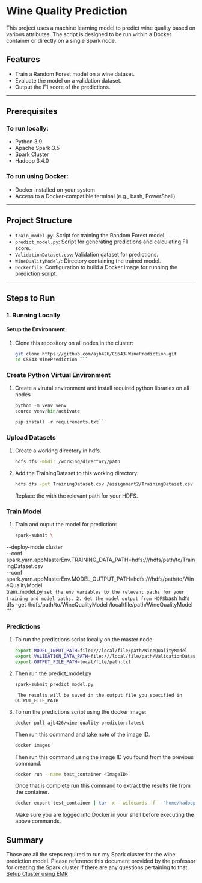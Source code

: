 # Wine Quality Prediction

This project uses a machine learning model to predict wine quality based on various attributes. The script is designed to be run within a Docker container or directly on a single Spark node.

## Features

- Train a Random Forest model on a wine dataset.
- Evaluate the model on a validation dataset.
- Output the F1 score of the predictions.

---

## Prerequisites

### To run locally:
- Python 3.9
- Apache Spark 3.5
- Spark Cluster
- Hadoop 3.4.0

### To run using Docker:
- Docker installed on your system
- Access to a Docker-compatible terminal (e.g., bash, PowerShell)

---

## Project Structure

- `train_model.py`: Script for training the Random Forest model.
- `predict_model.py`: Script for generating predictions and calculating F1 score.
- `ValidationDataset.csv`: Validation dataset for predictions.
- `WineQualityModel/`: Directory containing the trained model.
- `Dockerfile`: Configuration to build a Docker image for running the prediction script.

---

## Steps to Run

### **1. Running Locally**

#### Setup the Environment
1. Clone this repository on all nodes in the cluster:
   ```bash
   git clone https://github.com/ajb426/CS643-WinePrediction.git
   cd CS643-WinePrediction ```

### Create Python Virtual Environment
1. Create a virutal environment and install required python libraries on all nodes
	```python
	python -m venv venv
	source venv/bin/activate
	```
	```python
	pip install -r requirements.txt```

### Upload Datasets
1. Create a working directory in hdfs.
	```bash
	hdfs dfs -mkdir /working/directory/path
	```
2. Add the TrainingDataset to this working directory.
	```bash
	hdfs dfs -put TrainingDataset.csv /assignment2/TrainingDataset.csv
	```
	Replace the with the relevant path for your HDFS.

### Train Model
1. Train and ouput the model for prediction:
	```bash
	spark-submit \                                                                                                                                                                                                     --master yarn \                                 
  --deploy-mode cluster \
  --conf spark.yarn.appMasterEnv.TRAINING_DATA_PATH=hdfs:///hdfs/path/to/TrainingDataset.csv \
  --conf spark.yarn.appMasterEnv.MODEL_OUTPUT_PATH=hdfs:///hdfs/path/to/WineQualityModel \
  train_model.py ```
	set the env variables to the relevant paths for your training and model paths.
2. Get the model output from HDFS
	```bash
	hdfs dfs -get /hdfs/path/to/WineQualityModel /local/file/path/WineQualityModel
	```
### Predictions
1. To run the predictions script locally on the master node:
	```bash
	export MODEL_INPUT_PATH=file:///local/file/path/WineQualityModel
	export VALIDATION_DATA_PATH=file:///local/file/path/ValidationDataset.csv
	export OUTPUT_FILE_PATH=local/file/path.txt
	```
2. Then run the predict_model.py
	```bash
	spark-submit predict_model.py
	```
		The results will be saved in the output file you specified in OUTPUT_FILE_PATH
3. To run the predictions script using the docker image:
	```bash
	docker pull ajb426/wine-quality-predictor:latest
	```
	Then run this command and take note of the image ID.
	```bash
	docker images
	```
	Then run this command using the image ID you found from the previous command.
	```bash
	docker run --name test_container <ImageID>
	```
	Once that is complete run this command to extract the results file from the container.
	```bash
	docker export test_container | tar -x --wildcards -f - "home/hadoop/assignment2/= ./results.txt" --transform='s|.*/||'
	```
	Make sure you are logged into Docker in your shell before executing the above commands.
	
## Summary
Those are all the steps required to run my Spark cluster for the wine prediction model. Please reference this document provided by the professor for creating the Spark cluster if
there are any questions pertaining to that. [Setup Cluster using EMR](Final%20Guide.pdf)
	
	
	



